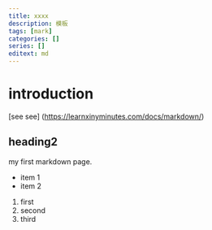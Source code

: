 ```yaml
---
title: xxxx
description: 模板
tags: [mark]
categories: []
series: []
editext: md
---
```

<!--more-->

# introduction
[see see]
(https://learnxinyminutes.com/docs/markdown/)
## heading2
my first markdown page.

- item 1
- item 2

1. first
1. second
1. third

<script>
 document.write("my test")
</script>
